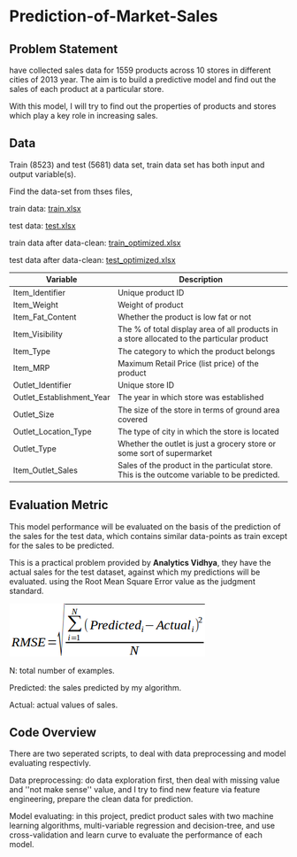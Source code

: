 # Prediction-of-Market-Sales

## Problem Statement

have collected sales data for 1559 products across 10 stores in different cities of 2013 year. The aim is to build a predictive model and find out the sales of each product at a particular store.

With this model, I will try to find out the properties of products and stores which play a key role in increasing sales.

 
## Data
Train (8523) and test (5681) data set, train data set has both input and output variable(s).

Find the data-set from thses files, 

train data: [train.xlsx](train.xlsx)

test data: [test.xlsx](test.xlsx)

train data after data-clean: [train_optimized.xlsx](train_optimized.xlsx)

test data after data-clean: [test_optimized.xlsx](test_optimized.xlsx)


| Variable| Description|
|----------------------|-------------------------------|
| Item_Identifier| Unique product ID|
| Item_Weight| Weight of product|
| Item_Fat_Content| Whether the product is low fat or not|
| Item_Visibility| The % of total display area of all products in a store allocated to the particular product|
| Item_Type| The category to which the product belongs|
| Item_MRP| Maximum Retail Price (list price) of the product|
| Outlet_Identifier| Unique store ID|
| Outlet_Establishment_Year| The year in which store was established|
| Outlet_Size| The size of the store in terms of ground area covered|
| Outlet_Location_Type| The type of city in which the store is located|
| Outlet_Type| Whether the outlet is just a grocery store or some sort of supermarket|
| Item_Outlet_Sales| Sales of the product in the particulat store. This is the outcome variable to be predicted.|


## Evaluation Metric

This model performance will be evaluated on the basis of the prediction of the sales for the test data, which contains similar data-points as train except for the sales to be predicted.

This is a practical problem provided by <b>Analytics Vidhya</b>, they have the actual sales for the test dataset, against which my predictions will be evaluated. using the Root Mean Square Error value as the judgment standard.

![title](rmse_1.png)


N: total number of examples.

Predicted: the sales predicted by my algorithm.

Actual: actual values of sales.

## Code Overview

There are two seperated scripts, to deal with data preprocessing and model evaluating respectivly.

Data preprocessing: do data exploration first, then deal with missing value and ''not make sense'' value, and I try to find new feature via feature engineering, prepare the clean data for prediction.

Model evaluating: in this project, predict product sales with two machine learning algorithms, multi-variable regression and decision-tree, and use cross-validation and learn curve to evaluate the performance of each model. 
 

